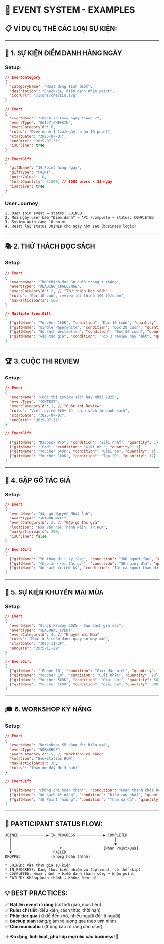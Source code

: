 # 🚀 EVENT SYSTEM - EXAMPLES

## 📋 **VÍ DỤ CỤ THỂ CÁC LOẠI SỰ KIỆN:**

---

## 🎯 **1. SỰ KIỆN ĐIỂM DANH HÀNG NGÀY**

### **Setup:**
```json
// EventCategory
{
  "categoryName": "Hoạt động Tích điểm",
  "description": "Check-in, điểm danh nhận point", 
  "iconUrl": "/icons/checkin.svg"
}

// Event  
{
  "eventName": "Check-in hàng ngày tháng 7",
  "eventType": "DAILY_CHECKIN",
  "eventCategoryId": 6,
  "rules": "Điểm danh 1 lần/ngày, nhận 10 point",
  "startDate": "2025-07-01",
  "endDate": "2025-07-31",
  "isOnline": true
}

// EventGift
{
  "giftName": "10 Point hàng ngày",
  "giftType": "POINT",
  "pointValue": 10,
  "totalQuantity": 31000, // 1000 users × 31 ngày
  "isActive": true
}
```

### **User Journey:**
```
1. User join event → status: JOINED
2. Mỗi ngày user bấm "Điểm danh" → API /complete → status: COMPLETED  
3. System auto cộng 10 point
4. Reset lại status JOINED cho ngày hôm sau (business logic)
```

---

## 📚 **2. THỬ THÁCH ĐỌC SÁCH**

### **Setup:**
```json
// Event
{
  "eventName": "Thử thách đọc 30 cuốn trong 3 tháng",
  "eventType": "READING_CHALLENGE", 
  "eventCategoryId": 2, // "Thử thách Đọc sách"
  "rules": "Đọc 30 cuốn, review tối thiểu 100 từ/cuốn",
  "maxParticipants": 500
}

// Multiple EventGift
[
  {"giftName": "Voucher 100K", "condition": "Đọc 10 cuốn", "quantity": 500},
  {"giftName": "Kindle Paperwhite", "condition": "Đọc 20 cuốn", "quantity": 100}, 
  {"giftName": "Bộ sách bestseller", "condition": "Đọc 30 cuốn", "quantity": 50},
  {"giftName": "Gặp tác giả", "condition": "Top 3 review hay nhất", "quantity": 3}
]
```

---

## 🏆 **3. CUỘC THI REVIEW**

### **Setup:**
```json
// Event
{
  "eventName": "Cuộc thi Review sách hay nhất 2025",
  "eventType": "CONTEST",
  "eventCategoryId": 1, // "Cuộc thi Review"
  "rules": "Viết review 500+ từ, chọn sách từ danh sách",
  "startDate": "2025-07-01", 
  "endDate": "2025-07-31"
}

// EventGift
[
  {"giftName": "Macbook Pro", "condition": "Giải nhất", "quantity": 1},
  {"giftName": "iPad", "condition": "Giải nhì", "quantity": 1}, 
  {"giftName": "Voucher 500K", "condition": "Giải ba", "quantity": 1},
  {"giftName": "Voucher 100K", "condition": "Top 20", "quantity": 17}
]
```

---

## 👥 **4. GẶP GỠ TÁC GIẢ**

### **Setup:**
```json
// Event
{
  "eventName": "Gặp gỡ Nguyễn Nhật Ánh",
  "eventType": "AUTHOR_MEET",
  "eventCategoryId": 3, // "Gặp gỡ Tác giả"
  "location": "Nhà Văn hóa Thanh Niên, TP.HCM",
  "maxParticipants": 200,
  "isOnline": false
}

// EventGift
[
  {"giftName": "Vé tham dự + ký tặng", "condition": "100 người đầu", "quantity": 100},
  {"giftName": "Chụp ảnh với tác giả", "condition": "50 người đầu", "quantity": 50},
  {"giftName": "Bộ sách có chữ ký", "condition": "Tất cả người tham dự", "quantity": 200}
]
```

---

## 🎉 **5. SỰ KIỆN KHUYẾN MÃI MÙA**

### **Setup:**
```json
// Event  
{
  "eventName": "Black Friday 2025 - Săn sách giá sốc",
  "eventType": "SEASONAL_EVENT",
  "eventCategoryId": 4, // "Khuyến mãi Mùa"
  "rules": "Mua từ 3 cuốn được quay số may mắn",
  "startDate": "2025-11-29",
  "endDate": "2025-11-29"
}

// EventGift
[
  {"giftName": "iPhone 16", "condition": "Giải đặc biệt", "quantity": 1},
  {"giftName": "Voucher 1M", "condition": "Giải nhất", "quantity": 10},
  {"giftName": "Voucher 500K", "condition": "Giải nhì", "quantity": 50}, 
  {"giftName": "Voucher 100K", "condition": "Giải ba", "quantity": 500}
]
```

---

## 🎓 **6. WORKSHOP KỸ NĂNG**

### **Setup:**
```json
// Event
{
  "eventName": "Workshop: Kỹ năng đọc hiệu quả",
  "eventType": "WORKSHOP", 
  "eventCategoryId": 5, // "Workshop Kỹ năng"
  "location": "BookStation HCM",
  "maxParticipants": 30,
  "rules": "Tham dự đầy đủ 3 buổi"
}

// EventGift
[
  {"giftName": "Chứng chỉ hoàn thành", "condition": "Hoàn thành khóa học", "quantity": 30},
  {"giftName": "Bộ sách kỹ năng", "condition": "Điểm cao nhất", "quantity": 3},
  {"giftName": "50 Point thưởng", "condition": "Tham dự đủ", "quantity": 30}
]
```

---

## 🔄 **PARTICIPANT STATUS FLOW:**

```
JOINED ────────────▶ IN_PROGRESS ────────────▶ COMPLETED
  │                      │                        │
  │                      │                        ▼
  │                      ▼                   [Nhận Point/Quà]
  ▼                   FAILED                      
DROPPED              (không hoàn thành)

* JOINED: Vừa tham gia sự kiện
* IN_PROGRESS: Đang thực hiện nhiệm vụ (optional, có thể skip)
* COMPLETED: Hoàn thành → Điểm danh thành công → Nhận point
* FAILED: Không hoàn thành → Không được gì
```

## 💡 **BEST PRACTICES:**

✅ **Đặt tên event rõ ràng** (có thời gian, mục tiêu)  
✅ **Rules chi tiết** (điều kiện, cách thức, thời hạn)  
✅ **Phân tier quà** (từ dễ đến khó, nhiều người đến ít người)  
✅ **Backup plan** (tăng/giảm số lượng quà theo tình hình)  
✅ **Communication** (thông báo rõ ràng cho user)  

**→ Đa dạng, linh hoạt, phù hợp mọi nhu cầu business! 🎯**
